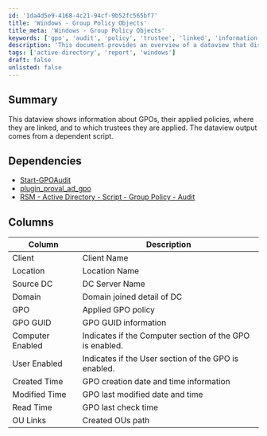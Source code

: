 ```yaml
---
id: '1da4d5e9-4168-4c21-94cf-9b52fc565bf7'
title: 'Windows - Group Policy Objects'
title_meta: 'Windows - Group Policy Objects'
keywords: ['gpo', 'audit', 'policy', 'trustee', 'linked', 'information', 'output']
description: 'This document provides an overview of a dataview that displays information about Group Policy Objects (GPOs), including their applied policies, linkage locations, and trustees. It also outlines the dependencies required for the dataview to function and details the columns included in the output.'
tags: ['active-directory', 'report', 'windows']
draft: false
unlisted: false
---
```


## Summary

This dataview shows information about GPOs, their applied policies, where they are linked, and to which trustees they are applied. The dataview output comes from a dependent script.

## Dependencies

- [Start-GPOAudit](https://proval.itglue.com/DOC-5078775-7457846)
- [plugin_proval_ad_gpo](<../tables/plugin_proval_ad_gpo.md>)
- [RSM - Active Directory - Script - Group Policy - Audit](<../scripts/Group Policy - Audit.md>)

## Columns

| Column          | Description                                      |
|-----------------|--------------------------------------------------|
| Client          | Client Name                                      |
| Location        | Location Name                                    |
| Source DC       | DC Server Name                                   |
| Domain          | Domain joined detail of DC                       |
| GPO             | Applied GPO policy                               |
| GPO GUID        | GPO GUID information                             |
| Computer Enabled | Indicates if the Computer section of the GPO is enabled. |
| User Enabled     | Indicates if the User section of the GPO is enabled. |
| Created Time    | GPO creation date and time information           |
| Modified Time   | GPO last modified date and time                 |
| Read Time       | GPO last check time                              |
| OU Links        | Created OUs path                                 |




